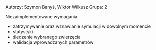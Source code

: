 Autorzy: Szymon Banyś, Wiktor Wilkusz
Grupa: 2


Niezaimplementowane wymagania:
  - zatrzymywanie oraz wznawianie symulacji w dowolnym momencie
  - statystyki
  - śledzenie wybranego zwierzęcia
  - walidacja wprowadzanych parametrów
